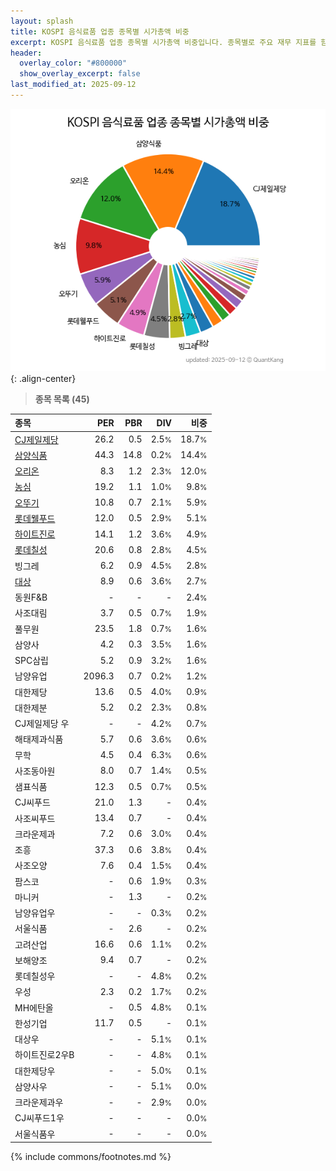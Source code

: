 ```yaml
---
layout: splash
title: KOSPI 음식료품 업종 종목별 시가총액 비중
excerpt: KOSPI 음식료품 업종 종목별 시가총액 비중입니다. 종목별로 주요 재무 지표를 함께 표시합니다.
header:
  overlay_color: "#800000"
  show_overlay_excerpt: false
last_modified_at: 2025-09-12
---
```



![KOSPI 음식료품 업종 종목별 시가총액 비중](/stats/sector/images/kospi_업종_음식료품_종목.png){: .align-center}


> **종목 목록 (45)**<a id="list"></a>

| **종목** | **PER** | **PBR** | **DIV** | **비중** |
| :------- | ------: | ------: | ------: | -------: |
| [CJ제일제당](/097950/) | 26.2 | 0.5 | 2.5<small>%</small> | 18.7<small>%</small> |
| [삼양식품](/003230/) | 44.3 | 14.8 | 0.2<small>%</small> | 14.4<small>%</small> |
| [오리온](/271560/) | 8.3 | 1.2 | 2.3<small>%</small> | 12.0<small>%</small> |
| [농심](/004370/) | 19.2 | 1.1 | 1.0<small>%</small> | 9.8<small>%</small> |
| [오뚜기](/007310/) | 10.8 | 0.7 | 2.1<small>%</small> | 5.9<small>%</small> |
| [롯데웰푸드](/280360/) | 12.0 | 0.5 | 2.9<small>%</small> | 5.1<small>%</small> |
| [하이트진로](/000080/) | 14.1 | 1.2 | 3.6<small>%</small> | 4.9<small>%</small> |
| [롯데칠성](/005300/) | 20.6 | 0.8 | 2.8<small>%</small> | 4.5<small>%</small> |
| 빙그레 | 6.2 | 0.9 | 4.5<small>%</small> | 2.8<small>%</small> |
| [대상](/001680/) | 8.9 | 0.6 | 3.6<small>%</small> | 2.7<small>%</small> |
| 동원F&B | - | - | - | 2.4<small>%</small> |
| 사조대림 | 3.7 | 0.5 | 0.7<small>%</small> | 1.9<small>%</small> |
| 풀무원 | 23.5 | 1.8 | 0.7<small>%</small> | 1.6<small>%</small> |
| 삼양사 | 4.2 | 0.3 | 3.5<small>%</small> | 1.6<small>%</small> |
| SPC삼립 | 5.2 | 0.9 | 3.2<small>%</small> | 1.6<small>%</small> |
| 남양유업 | 2096.3 | 0.7 | 0.2<small>%</small> | 1.2<small>%</small> |
| 대한제당 | 13.6 | 0.5 | 4.0<small>%</small> | 0.9<small>%</small> |
| 대한제분 | 5.2 | 0.2 | 2.3<small>%</small> | 0.8<small>%</small> |
| CJ제일제당 우 | - | - | 4.2<small>%</small> | 0.7<small>%</small> |
| 해태제과식품 | 5.7 | 0.6 | 3.6<small>%</small> | 0.6<small>%</small> |
| 무학 | 4.5 | 0.4 | 6.3<small>%</small> | 0.6<small>%</small> |
| 사조동아원 | 8.0 | 0.7 | 1.4<small>%</small> | 0.5<small>%</small> |
| 샘표식품 | 12.3 | 0.5 | 0.7<small>%</small> | 0.5<small>%</small> |
| CJ씨푸드 | 21.0 | 1.3 | - | 0.4<small>%</small> |
| 사조씨푸드 | 13.4 | 0.7 | - | 0.4<small>%</small> |
| 크라운제과 | 7.2 | 0.6 | 3.0<small>%</small> | 0.4<small>%</small> |
| 조흥 | 37.3 | 0.6 | 3.8<small>%</small> | 0.4<small>%</small> |
| 사조오양 | 7.6 | 0.4 | 1.5<small>%</small> | 0.4<small>%</small> |
| 팜스코 | - | 0.6 | 1.9<small>%</small> | 0.3<small>%</small> |
| 마니커 | - | 1.3 | - | 0.2<small>%</small> |
| 남양유업우 | - | - | 0.3<small>%</small> | 0.2<small>%</small> |
| 서울식품 | - | 2.6 | - | 0.2<small>%</small> |
| 고려산업 | 16.6 | 0.6 | 1.1<small>%</small> | 0.2<small>%</small> |
| 보해양조 | 9.4 | 0.7 | - | 0.2<small>%</small> |
| 롯데칠성우 | - | - | 4.8<small>%</small> | 0.2<small>%</small> |
| 우성 | 2.3 | 0.2 | 1.7<small>%</small> | 0.2<small>%</small> |
| MH에탄올 | - | 0.5 | 4.8<small>%</small> | 0.1<small>%</small> |
| 한성기업 | 11.7 | 0.5 | - | 0.1<small>%</small> |
| 대상우 | - | - | 5.1<small>%</small> | 0.1<small>%</small> |
| 하이트진로2우B | - | - | 4.8<small>%</small> | 0.1<small>%</small> |
| 대한제당우 | - | - | 5.0<small>%</small> | 0.1<small>%</small> |
| 삼양사우 | - | - | 5.1<small>%</small> | 0.0<small>%</small> |
| 크라운제과우 | - | - | 2.9<small>%</small> | 0.0<small>%</small> |
| CJ씨푸드1우 | - | - | - | 0.0<small>%</small> |
| 서울식품우 | - | - | - | 0.0<small>%</small> |

{% include commons/footnotes.md %}